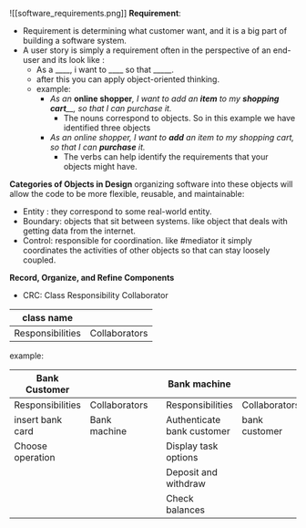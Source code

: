 
![[software_requirements.png]]
**Requirement**:
- Requirement is determining what customer want, and it is a big part of building a software system.
- A user story is simply a requirement often in the perspective of an end-user and its look like :
	- As a ____, i want to ____ so that _____.
	- after this you can apply object-oriented thinking.
	- example:
		- _As an_ **online shopper**_, I want to add an_ _**item**_ _to my_ _**shopping cart**__, so that I can purchase it._
			- The nouns correspond to objects. So in this example we have identified three objects
		- _As an online shopper, I want to_ _**add**_ _an item to my shopping cart, so that I can_ _**purchase**_ _it._
			- The verbs can help identify the requirements that your objects might have.

**Categories of Objects in Design**
organizing software into these objects will allow the code to be more flexible, reusable, and maintainable:
- Entity : they correspond to some real-world entity.
- Boundary: objects that sit between systems. like object that deals with getting data from the internet.
- Control: responsible for coordination. like #mediator it simply coordinates the activities of other objects so that can stay loosely coupled.

**Record, Organize, and Refine Components**
- CRC: Class Responsibility Collaborator

| class name       |               | 
| ---------------- | ------------- |
| Responsibilities | Collaborators |

example:

| Bank Customer    |               | | Bank machine               |               |
| ---------------- | -------------|- | -------------------------- | ------------- |
| Responsibilities | Collaborators | | Responsibilities           | Collaborators |
| insert bank card | Bank machine | | Authenticate bank customer | bank customer |
| Choose operation |              | | Display task options       |               |
|                  |              | | Deposit and withdraw       |               |
|                  |              | | Check balances                           |               |

